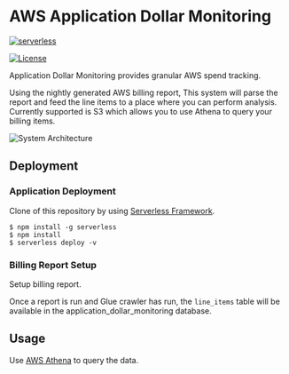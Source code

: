 # AWS Application Dollar Monitoring
[![serverless](http://public.serverless.com/badges/v3.svg)](http://www.serverless.com)
<!---[![Build Status](https://travis-ci.org/ServerlessOpsIO/aws-adm.svg?branch=master)](https://travis-ci.org/ServerlessOpsIO/aws-adm)-->
[![License](https://img.shields.io/badge/License-BSD%202--Clause-orange.svg)](https://opensource.org/licenses/BSD-2-Clause)

Application Dollar Monitoring provides granular AWS spend tracking.

Using the nightly generated AWS billing report, This system will parse the report and feed the line items to a place where you can perform analysis.  Currently supported is S3 which allows you to use Athena to query your billing items.

![System Architecture](/AWS%20ADM%20Diagram.png?raw=true "System Architecture")

## Deployment
### Application Deployment
Clone of this repository by using [Serverless Framework](https://serverless.com/).

```
$ npm install -g serverless
$ npm install
$ serverless deploy -v
```
### Billing Report Setup

Setup billing report.

Once a report is run and Glue crawler has run, the `line_items` table will be available in the application_dollar_monitoring database.

## Usage
Use [AWS Athena](https://aws.amazon.com/athena/) to query the data.
